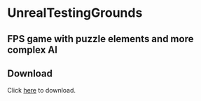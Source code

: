 # UnrealTestingGrounds
FPS game with puzzle elements and more complex AI
---
## Download
Click [here](https://www.amazon.com/clouddrive/share/t3GKWjUN9d43KedIJ7F7QcqA0toboBVL4nZXe1cuooS "here") to download. 
